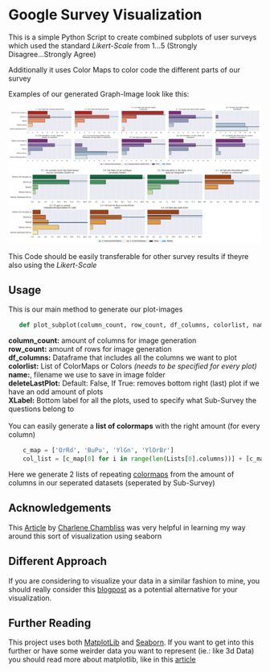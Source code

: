 # Google Survey Visualization

This is a simple Python Script to create combined subplots of user surveys which used the standard *Likert-Scale* from 1...5 (Strongly  Disagree...Strongly Agree)

Additionally it uses Color Maps to color code the different parts of our survey

Examples of our generated Graph-Image look like this:

<p align=center>
    <a href="./README.md">
        <img src="./images/Plot1_tight.png" alt="Image showing several survey charts, some colored green and some colored orange"/>
    </a>
    <a href="./README.md">
        <img src="./images/Plot2_tight.png" alt="Image showing several survey charts, some colored green and some colored orange"/>
    </a>
    <br>

</p>

This Code should be easily transferable for other survey results if theyre also using the *Likert-Scale*

## Usage

This is our main method to generate our plot-images
```python
   def plot_subplot(column_count, row_count, df_columns, colorlist, name, deleteLastPlot=False, XLabel=''):
```

**column_count:** amount of columns for image generation<br>
**row_count:** amount of rows for image generation<br>
**df_columns:** Dataframe that includes all the columns we want to plot<br>
**colorlist:** List of ColorMaps or Colors *(needs to be specified for every plot)*<br>
**name:**, filename we use to save in image folder<br>
**deleteLastPlot:** Default: False, If True: removes bottom right (last) plot if we have an odd amount of plots<br>
**XLabel:** Bottom label for all the plots, used to specify what Sub-Survey the questions belong to<br><br>
You can easily generate a **list of colormaps** with the right amount (for every column)
```python
    c_map = ['OrRd', 'BuPu', 'YlGn', 'YlOrBr']
    col_list = [c_map[0] for i in range(len(Lists[0].columns))] + [c_map[1] for i in range(len(Lists[1].columns))]
```
Here we generate 2 lists of repeating [colormaps](https://matplotlib.org/stable/tutorials/colors/colormaps.html) from the amount of columns in our seperated datasets (seperated by Sub-Survey)

## Acknowledgements

This [Article](https://towardsdatascience.com/cleaning-analyzing-and-visualizing-survey-data-in-python-42747a13c713) by [Charlene Chambliss](https://medium.com/@blissfulchar) was very helpful in learning my way around this sort of visualization using seaborn

## Different Approach
If you are considering to visualize your data in a similar fashion to mine, you should really consider this [blogpost](https://medium.com/orikami-blog/behind-the-screens-likert-scale-visualization-368557ad72d1) as a potential alternative for your visualization.

## Further Reading
This project uses both [MatplotLib](https://matplotlib.org/stable/gallery/index.html) and [Seaborn](https://seaborn.pydata.org/examples/index.html). If you want to get into this further or have some weirder data you want to represent (ie.: like 3d Data) you should read more about matplotlib, like in this [article](https://towardsdatascience.com/seaborn-can-do-the-job-then-why-matplotlib-dac8d2d24a5f)
